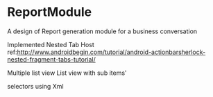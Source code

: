 # ReportModule
A design of Report generation module for a business conversation 

Implemented Nested Tab Host 
 ref:http://www.androidbegin.com/tutorial/android-actionbarsherlock-nested-fragment-tabs-tutorial/
 
 Multiple list view
 List view with sub items'
 
 selectors using Xml
 
